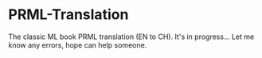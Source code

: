 # PRML-Translation
The classic ML book PRML translation (EN to CH). It's in progress... Let me know any errors, hope can help someone.
